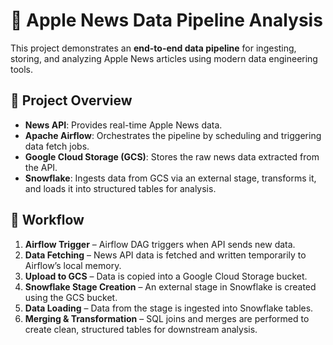 # 🍏 Apple News Data Pipeline Analysis  

This project demonstrates an **end-to-end data pipeline** for ingesting, storing, and analyzing Apple News articles using modern data engineering tools.  

## 🚀 Project Overview  
- **News API**: Provides real-time Apple News data.  
- **Apache Airflow**: Orchestrates the pipeline by scheduling and triggering data fetch jobs.  
- **Google Cloud Storage (GCS)**: Stores the raw news data extracted from the API.  
- **Snowflake**: Ingests data from GCS via an external stage, transforms it, and loads it into structured tables for analysis.  

## 🔄 Workflow  
1. **Airflow Trigger** – Airflow DAG triggers when API sends new data.  
2. **Data Fetching** – News API data is fetched and written temporarily to Airflow’s local memory.  
3. **Upload to GCS** – Data is copied into a Google Cloud Storage bucket.  
4. **Snowflake Stage Creation** – An external stage in Snowflake is created using the GCS bucket.  
5. **Data Loading** – Data from the stage is ingested into Snowflake tables.  
6. **Merging & Transformation** – SQL joins and merges are performed to create clean, structured tables for downstream analysis.  
